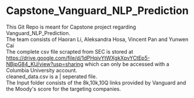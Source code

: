 # Capstone_Vanguard_NLP_Prediction

This Git Repo is meant for Capstone project regarding Vanguard_NLP_Prediction.<br />
The team consists of Haoran Li, Aleksandra Hosa, Vincent Pan and Yunwen Cai<br />
The complete csv file scrapted from SEC is stored at https://drive.google.com/file/d/1dPHqivYtWXgkXpvYCtEp5-NBjpG84_KU/view?usp=sharing  which can only be accessed with a Columbia University account.<br />
cleaned_data.csv is a | seperated file.<br />
The Input folder consists of the 8k,10k,10Q links provided by Vanguard and the Moody's score for the targeting companies.<br />
